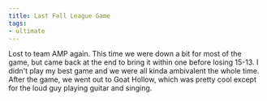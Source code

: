 ```yaml
---
title: Last Fall League Game
tags:
- ultimate
---
```


Lost to team AMP again. This time we were down a bit for most of the game, but came back at the end to bring it within one before losing 15-13. I didn't play my best game and we were all kinda ambivalent the whole time. After the game, we went out to Goat Hollow, which was pretty cool except for the loud guy playing guitar and singing. 
